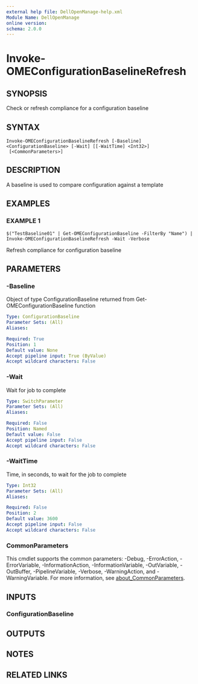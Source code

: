 ```yaml
---
external help file: DellOpenManage-help.xml
Module Name: DellOpenManage
online version:
schema: 2.0.0
---
```


# Invoke-OMEConfigurationBaselineRefresh

## SYNOPSIS
Check or refresh compliance for a configuration baseline

## SYNTAX

```
Invoke-OMEConfigurationBaselineRefresh [-Baseline] <ConfigurationBaseline> [-Wait] [[-WaitTime] <Int32>]
 [<CommonParameters>]
```

## DESCRIPTION
A baseline is used to compare configuration against a template

## EXAMPLES

### EXAMPLE 1
```
$("TestBaseline01" | Get-OMEConfigurationBaseline -FilterBy "Name") | Invoke-OMEConfigurationBaselineRefresh -Wait -Verbose
```

Refresh compliance for configuration baseline

## PARAMETERS

### -Baseline
Object of type ConfigurationBaseline returned from Get-OMEConfigurationBaseline function

```yaml
Type: ConfigurationBaseline
Parameter Sets: (All)
Aliases:

Required: True
Position: 1
Default value: None
Accept pipeline input: True (ByValue)
Accept wildcard characters: False
```

### -Wait
Wait for job to complete

```yaml
Type: SwitchParameter
Parameter Sets: (All)
Aliases:

Required: False
Position: Named
Default value: False
Accept pipeline input: False
Accept wildcard characters: False
```

### -WaitTime
Time, in seconds, to wait for the job to complete

```yaml
Type: Int32
Parameter Sets: (All)
Aliases:

Required: False
Position: 2
Default value: 3600
Accept pipeline input: False
Accept wildcard characters: False
```

### CommonParameters
This cmdlet supports the common parameters: -Debug, -ErrorAction, -ErrorVariable, -InformationAction, -InformationVariable, -OutVariable, -OutBuffer, -PipelineVariable, -Verbose, -WarningAction, and -WarningVariable. For more information, see [about_CommonParameters](http://go.microsoft.com/fwlink/?LinkID=113216).

## INPUTS

### ConfigurationBaseline
## OUTPUTS

## NOTES

## RELATED LINKS
